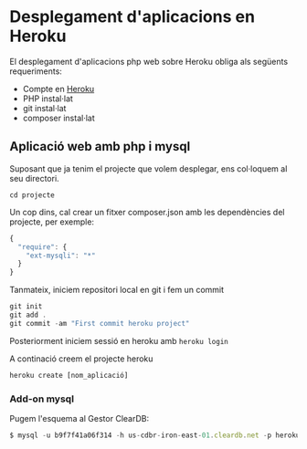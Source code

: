 # Desplegament d'aplicacions en Heroku

El desplegament d'aplicacions php web sobre Heroku obliga als següents requeriments:

* Compte en [Heroku](https://heroku.com)
* PHP instal·lat
* git instal·lat
* composer instal·lat

## Aplicació web amb php i mysql

Suposant que ja tenim el projecte que volem desplegar, ens col·loquem al seu directori.

```text
cd projecte

```

Un cop dins, cal crear un fitxer composer.json amb les dependències del projecte, per exemple:

```javascript
{
  "require": {
    "ext-mysqli": "*"
  }
}
```

Tanmateix, iniciem repositori local en git i fem un commit

```javascript
git init
git add .
git commit -am "First commit heroku project"
```

Posteriorment iniciem sessió en heroku amb `heroku login`

A continació creem el projecte heroku

```javascript
heroku create [nom_aplicació]
```

### Add-on mysql

Pugem l'esquema al Gestor ClearDB:

```javascript
$ mysql -u b9f7f41a06f314 -h us-cdbr-iron-east-01.cleardb.net -p heroku_fb40bdc559eaffa < projecte.sql
```


